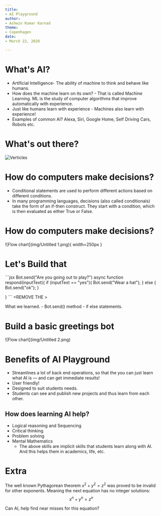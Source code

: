 ```yaml
---
title:
- AI Playground
author:
- Ashwin Kumar Karnad
theme:
- Copenhagen
date:
- March 22, 2020

---
```




# What's AI?

- Artificial Intelligence- The ability of machine to think and behave like humans.
- How does the machine learn on its own? - That is called Machine Learning. ML is the study of computer algorithms that improve automatically with experience.
- Just like humans learn with experience - Machines also learn with experience!
- Examples of common AI? Alexa, Siri, Google Home, Self Driving Cars, Robots etc.

# What's out there?

![Verticles](img/Untitled.png)


# How do computers make decisions?

- Conditional statements are used to perform different actions based on different conditions.
- In many programming languages, decisions (also called conditionals) take the form of an if-then construct. They start with a condition, which is then evaluated as either True or False.

# How do computers make decisions?

![Flow chart](img/Untitled 1.png){ width=250px }

# Let's Build that

​```jsx
Bot.send("Are you going out to play?")
async function respond(inputText){
    if (inputText == "yes"){
        Bot.send("Wear a hat");
    }
    else {
        Bot.send("ok");
    }

 }
\```     <REMOVE THE \>

What we learned. - Bot.send() method - if else statements.

# Build a basic greetings bot

![Flow chart](img/Untitled 2.png)



# Benefits of AI Playground

- Streamlines a lot of back end operations, so that the you can just learn what AI is — and can get immediate results!
- User friendly!
- Designed to suit students needs.
- Students can see and publish new projects and thus learn from each other.

## How does learning AI help?

- Logical reasoning and Sequencing
- Critical thinking
- Problem solving
- Mental Mathematics
    - The above skills are implicit skills that students learn along with AI. And this helps them in academics, life, etc.

# Extra

The well known Pythagorean theorem $x^2 + y^2 = z^2$ was  proved to be invalid for other exponents.
Meaning the next equation has no integer solutions:
$$x^n + y^n = z^n$$

Can AI, help find near misses for this equation?
